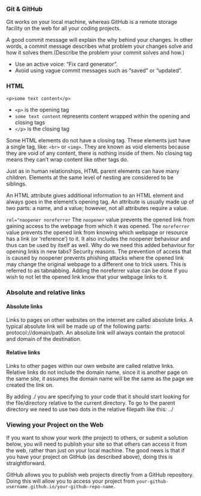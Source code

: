 ### Git & GitHub

Git works on your local machine, whereas GitHub is a remote storage facility on the web for all your coding projects. 

A good commit message will explain the why behind your changes. In other words, a commit message describes what problem your changes solve and how it solves them.(Describe the problem your commit solves and how.)

- Use an active voice: “Fix card generator”.
- Avoid using vague commit messages such as “saved” or “updated”.

### HTML

`<p>some text content</p>`
- `<p>` is the opening tag
- `some text content` represents content wrapped within the opening and closing tags
- `</p>` is the closing tag

Some HTML elements do not have a closing tag. These elements just have a single tag, like: `<br>` or `<img>`. They are known as void elements because they are void of any content, there is nothing inside of them. No closing tag means they can’t wrap content like other tags do.

Just as in human relationships, HTML parent elements can have many children. Elements at the same level of nesting are considered to be siblings.

An HTML attribute gives additional information to an HTML element and always goes in the element’s opening tag. An attribute is usually made up of two parts: a name, and a value; however, not all attributes require a value. 

`rel="noopener noreferrer`
The `noopener` value prevents the opened link from gaining access to the webpage from which it was opened. The `noreferrer` value prevents the opened link from knowing which webpage or resource has a link (or ‘reference’) to it. It also includes the noopener behaviour and thus can be used by itself as well. Why do we need this added behaviour for opening links in new tabs? Security reasons. The prevention of access that is caused by noopener prevents phishing attacks where the opened link may change the original webpage to a different one to trick users. This is referred to as tabnabbing. Adding the noreferrer value can be done if you wish to not let the opened link know that your webpage links to it.

### Absolute and relative links

#### Absolute links
Links to pages on other websites on the internet are called absolute links. A typical absolute link will be made up of the following parts: protocol://domain/path. An absolute link will always contain the protocol and domain of the destination.

#### Relative links
Links to other pages within our own website are called relative links. Relative links do not include the domain name, since it is another page on the same site, it assumes the domain name will be the same as the page we created the link on.

By adding ./ you are specifying to your code that it should start looking for the file/directory relative to the current directory. To go to the parent directory we need to use two dots in the relative filepath like this: ../

### Viewing your Project on the Web
If you want to show your work (the project) to others, or submit a solution below, you will need to publish your site so that others can access it from the web, rather than just on your local machine. The good news is that if you have your project on GitHub (as described above), doing this is straightforward.

GitHub allows you to publish web projects directly from a GitHub repository. Doing this will allow you to access your project from `your-github-username.github.io/your-github-repo-name.`
